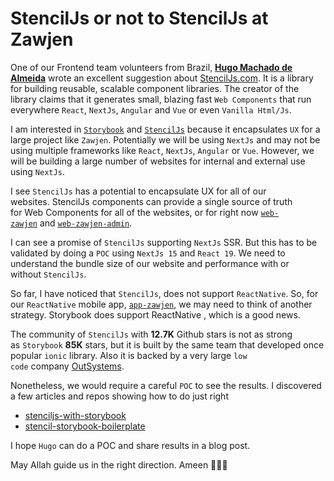 # StencilJs or not to StencilJs at Zawjen

One of our Frontend team volunteers from Brazil, **[Hugo Machado de Almeida](https://linkedin.com/in/hv90-m182)** wrote an excellent suggestion about [StencilJs.com](StencilJs.com). It is a library for building reusable, scalable component libraries. The creator of the library claims that it generates small, blazing fast `Web Components` that run everywhere `React`, `NextJs`, `Angular` and `Vue` or even `Vanilla Html/Js`.

I am interested in [`Storybook`](https://github.com/storybookjs/storybook) and [`StencilJs`](https://github.com/stenciljs/core) because it encapsulates `UX` for a large project like `Zawjen`. Potentially we will be using `NextJs` and may not be using multiple frameworks like `React`, `NextJs`, `Angular` or `Vue`. However, we will be building a large number of websites for internal and external use using `NextJs`.

I see `StencilJs` has a potential to encapsulate UX for all of our websites. StencilJs components can provide a single source of truth for Web Components for all of the websites, or for right now [`web-zawjen`](https://github.com/zawjen/web-zawjen) and [`web-zawjen-admin`](https://github.com/zawjen/web-zawjen-admin).

I can see a promise of `StencilJs` supporting `NextJs` SSR. But this has to be validated by doing a `POC` using `NextJs 15` and `React 19`. We need to understand the bundle size of our website and performance with or without `StencilJs`.

So far, I have noticed that `StencilJs`, does not support `ReactNative`. So, for our `ReactNative` mobile app, [`app-zawjen`](https://github.com/zawjen/app-zawjen), we may need to think of another strategy. Storybook does support ReactNative , which is a good news.

The community of `StencilJs` with **12.7K** Github stars is not as strong as `Storybook` **85K** stars, but it is built by the same team that developed once popular `ionic` library. Also it is backed by a very large `low code` company [OutSystems](https://www.outsystems.com/).

Nonetheless, we would require a careful `POC` to see the results. I discovered a few articles and repos showing how to do just right

-   [stenciljs-with-storybook](https://dev.to/jfgmdev/stenciljs-with-storybook-3027)
-   [stencil-storybook-boilerplate](https://github.com/artursopelnik/stencil-storybook-boilerplate)

I hope `Hugo` can do a POC and share results in a blog post.

May Allah guide us in the right direction. Ameen 🌿🌿🌿